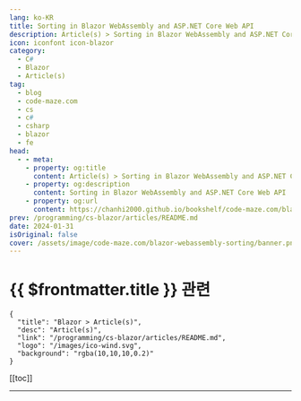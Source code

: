 ```yaml
---
lang: ko-KR
title: Sorting in Blazor WebAssembly and ASP.NET Core Web API
description: Article(s) > Sorting in Blazor WebAssembly and ASP.NET Core Web API
icon: iconfont icon-blazor
category: 
  - C#
  - Blazor
  - Article(s)
tag: 
  - blog
  - code-maze.com
  - cs
  - c#
  - csharp
  - blazor
  - fe
head:  
  - - meta:
    - property: og:title
      content: Article(s) > Sorting in Blazor WebAssembly and ASP.NET Core Web API
    - property: og:description
      content: Sorting in Blazor WebAssembly and ASP.NET Core Web API
    - property: og:url
      content: https://chanhi2000.github.io/bookshelf/code-maze.com/blazor-webassembly-sorting.html
prev: /programming/cs-blazor/articles/README.md
date: 2024-01-31
isOriginal: false
cover: /assets/image/code-maze.com/blazor-webassembly-sorting/banner.png
---
```


# {{ $frontmatter.title }} 관련

```component VPCard
{
  "title": "Blazor > Article(s)",
  "desc": "Article(s)",
  "link": "/programming/cs-blazor/articles/README.md",
  "logo": "/images/ico-wind.svg",
  "background": "rgba(10,10,10,0.2)"
}
```

[[toc]]

---

<SiteInfo
  name="Sorting in Blazor WebAssembly and ASP.NET Core Web API"
  desc="In this article, we are going to learn about Sorting in Blazor WebAssembly and ASP.NET Core Web API as a server side data provider application."
  url="https://code-maze.com/blazor-webassembly-sorting/"
  logo="/assets/image/code-maze.com/favicon.png"
  preview="/assets/image/code-maze.com/blazor-webassembly-sorting/banner.png"/>

<!-- TODO: 작성 -->
